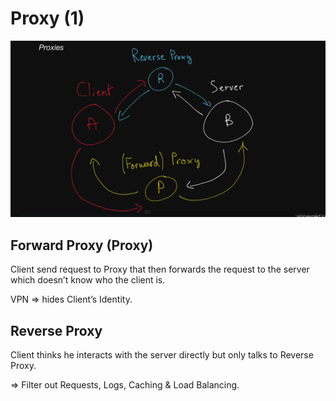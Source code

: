 # Proxy (1)

![Untitled](2.Literature%20Notes/System_Design/Proxy%20(1)%203c17b542ca5045e9b1adc4e9614be116/Untitled.png)

## Forward Proxy (Proxy)

Client send request to Proxy that then forwards the request to the server which doesn’t know who the client is.

VPN ⇒ hides Client’s Identity.

## Reverse Proxy

Client thinks he interacts with the server directly but only talks to Reverse Proxy.

⇒ Filter out Requests, Logs, Caching & Load Balancing.